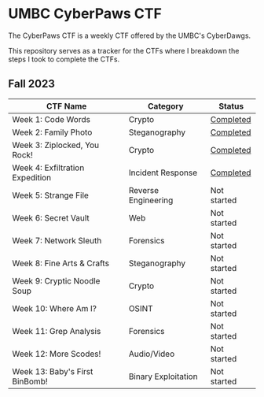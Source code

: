# UMBC CyberPaws CTF
The CyberPaws CTF is a weekly CTF offered by the UMBC's CyberDawgs.

This repository serves as a tracker for the CTFs where I breakdown the steps I took to complete the CTFs.

## Fall 2023
| CTF Name | Category | Status | 
|---       |---       |---     |
| Week 1: Code Words | Crypto | [Completed](Fall-2023/Week1/) |
| Week 2: Family Photo | Steganography | [Completed](Fall-2023/Week2/) |
| Week 3: Ziplocked, You Rock! | Crypto |  [Completed](Fall-2023/Week3/) |
| Week 4: Exfiltration Expedition | Incident Response |  [Completed](Fall-2023/Week4/) |
| Week 5: Strange File | Reverse Engineering |  Not started |
| Week 6: Secret Vault | Web |  Not started |
| Week 7: Network Sleuth | Forensics |  Not started |
| Week 8: Fine Arts & Crafts | Steganography |  Not started |
| Week 9: Cryptic Noodle Soup | Crypto |  Not started |
| Week 10: Where Am I? | OSINT |  Not started |
| Week 11: Grep Analysis | Forensics |  Not started |
| Week 12: More Scodes! | Audio/Video |  Not started |
| Week 13: Baby's First BinBomb! | Binary Exploitation |  Not started |